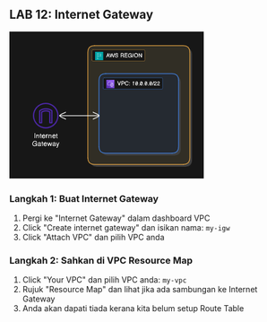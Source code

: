 ## LAB 12: Internet Gateway

![igw-diagram](../assets/igw.png)

### Langkah 1: Buat Internet Gateway

1. Pergi ke "Internet Gateway" dalam dashboard VPC
2. Click "Create internet gateway" dan isikan nama: `my-igw`
3. Click "Attach VPC" dan pilih VPC anda

### Langkah 2: Sahkan di VPC Resource Map

1. Click "Your VPC" dan pilih VPC anda: `my-vpc`
2. Rujuk "Resource Map" dan lihat jika ada sambungan ke Internet Gateway
3. Anda akan dapati tiada kerana kita belum setup Route Table
